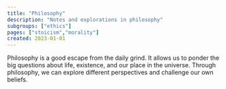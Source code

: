 ```yaml
---
title: "Philosophy"
description: "Notes and explorations in philosophy"
subgroups: ["ethics"]
pages: ["stoicism","morality"]
created: 2023-01-01
---
```


Philosophy is a good escape from the daily grind. It allows us to ponder the big questions about life, existence, and our place in the universe. Through philosophy, we can explore different perspectives and challenge our own beliefs.